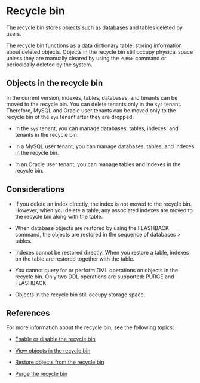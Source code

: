 # Recycle bin

The recycle bin stores objects such as databases and tables deleted by users.

The recycle bin functions as a data dictionary table, storing information about deleted objects. Objects in the recycle bin still occupy physical space unless they are manually cleared by using the `PURGE` command or periodically deleted by the system.

## Objects in the recycle bin

In the current version, indexes, tables, databases, and tenants can be moved to the recycle bin. You can delete tenants only in the `sys` tenant. Therefore, MySQL and Oracle user tenants can be moved only to the recycle bin of the `sys` tenant after they are dropped.

* In the `sys` tenant, you can manage databases, tables, indexes, and tenants in the recycle bin.

* In a MySQL user tenant, you can manage databases, tables, and indexes in the recycle bin.

* In an Oracle user tenant, you can manage tables and indexes in the recycle bin.

## Considerations

* If you delete an index directly, the index is not moved to the recycle bin. However, when you delete a table, any associated indexes are moved to the recycle bin along with the table.

* When database objects are restored by using the FLASHBACK command, the objects are restored in the sequence of databases > tables.

* Indexes cannot be restored directly. When you restore a table, indexes on the table are restored together with the table.

* You cannot query for or perform DML operations on objects in the recycle bin. Only two DDL operations are supported: PURGE and FLASHBACK.

* Objects in the recycle bin still occupy storage space.

## References

For more information about the recycle bin, see the following topics:

* [Enable or disable the recycle bin](2.turn-the-recyclebin-on-or-off.md)

* [View objects in the recycle bin](3.view-the-recyclebin-objects.md)

* [Restore objects from the recycle bin](4.restore-the-recyclebin-objects.md)

* [Purge the recycle bin](5.purge-the-recyclebin.md)
